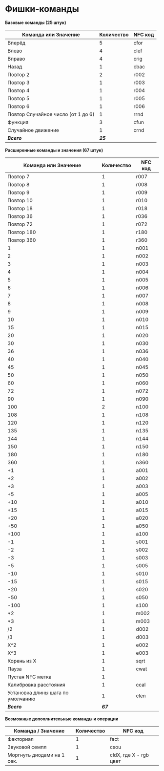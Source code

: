 # Фишки-команды

**Базовые команды (25 штук)**

| Команда или Значение | Количество | NFC код |
| --- | --- | --- |
| Вперёд | 5 | cfor |
| Влево | 4 | clef |
| Вправо | 4 | crig |
| Назад | 1 | cbac |
| Повтор 2 | 2 | r002 |
| Повтор 3 | 1 | r003 |
| Повтор 4 | 1 | r004 |
| Повтор 5 | 1 | r005 |
| Повтор 6 | 1 | r006 |
| Повтор Случайное число (от 1 до 6) | 1 | rrnd |
| Функция | 3 | cfun |
| Случайное движение | 1 | crnd |
| ***Всего*** | ***25*** | |

**Расширенные команды и значения (67 штук)**

| Команда или Значение | Количество | NFC код |
| --- | --- | --- |
| Повтор 7 | 1 | r007 |
| Повтор 8 | 1 | r008 |
| Повтор 9 | 1 | r009 |
| Повтор 10 | 1 | r010 |
| Повтор 18 | 1 | r018 |
| Повтор 36 | 1 | r036|
| Повтор 72 | 1 | r072 |
| Повтор 180 | 1 | r180 |
| Повтор 360 | 1 | r360 |
| 1 | 1 | n001 |
| 2 | 1 | n002 |
| 3 | 1 | n003 |
| 4 | 1 | n004 |
| 5 | 1 | n005 |
| 6 | 1 | n006 |
| 7 | 1 | n007 |
| 8 | 1 | n008 |
| 9 | 1 | n009 |
| 10 | 1 | n010 |
| 15 | 1 | n015 |
| 20 | 1 | n020 |
| 30 | 1 | n030 |
| 36 | 1 | n036 |
| 40 | 1 | n040 |
| 45 | 1 | n045 |
| 50 | 1 | n050 |
| 60 | 1 | n060 |
| 72 | 1 | n072 |
| 90 | 1 | n090 |
| 100 | 2 | n100 |
| 108 | 1 | n108 |
| 120 | 1 | n120 |
| 135 | 1 | n135 |
| 144 | 1 | n144 |
| 150 | 1 | n150 |
| 180 | 1 | n180 |
| 360 | 1 | n360 |
| +1 | 1 | a001 |
| +2 | 1 | a002 |
| +3 | 1 | a003 |
| +5 | 1 | a005 |
| +10 | 1 | a010 |
| +15 | 1 | a015 |
| +20 | 1 | a020 |
| +50 | 1 | a050 |
| +100 | 1 | a100 |
| -1 | 1 | s001 |
| -2 | 1 | s002 |
| -3 | 1 | s003 |
| -5 | 1 | s005 |
| -10 | 1 | s010 |
| -15 | 1 | s015 |
| -20 | 1 | s020 |
| -50 | 1 | s050 |
| -100 | 1 | s100 |
| *2 | 1 | m002 |
| *3 | 1 | m003 |
| /2 | 1 | d002 |
| /3 | 1 | d003 |
| X^2 | 1 | e002 |
| X^3 | 1 | e003 |
| Корень из X | 1 | sqrt |
| Пауза | 1 | cwat |
| Пустая NFC метка | 1 | |
| Калибровка расстояния | 1 | ccal |
| Установка длины шага по умолчанию | 1 | clen |
| ***Всего*** | ***67*** | |

**Возможные допоолнительные команды и операции**

| Команда / Значение | Количество | NFC код |
| --- | --- | --- |
| Факториал | 1 | fact |
| Звуковой семпл | 1 | csou |
| Моргнуть диодами на 1 сек. | 1 | cldX, где X - rgb цвет |